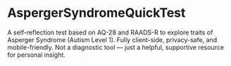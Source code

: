 # AspergerSyndromeQuickTest
A self-reflection test based on AQ-28 and RAADS-R to explore traits of Asperger Syndrome (Autism Level 1). Fully client-side, privacy-safe, and mobile-friendly. Not a diagnostic tool — just a helpful, supportive resource for personal insight.
